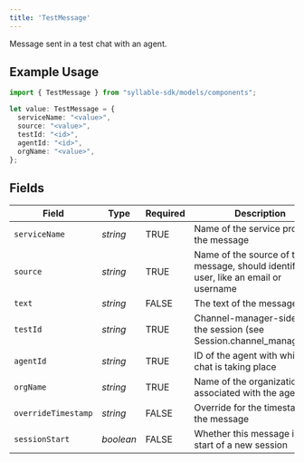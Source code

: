 ```yaml
---
title: 'TestMessage'
---
```


Message sent in a test chat with an agent.

## Example Usage

```typescript
import { TestMessage } from "syllable-sdk/models/components";

let value: TestMessage = {
  serviceName: "<value>",
  source: "<value>",
  testId: "<id>",
  agentId: "<id>",
  orgName: "<value>",
};
```

## Fields

| Field                                                                                  | Type                                                                                   | Required                                                                               | Description                                                                            |
| -------------------------------------------------------------------------------------- | -------------------------------------------------------------------------------------- | -------------------------------------------------------------------------------------- | -------------------------------------------------------------------------------------- |
| `serviceName`                                                                          | *string*                                                                               | TRUE                                                                     | Name of the service producing the message                                              |
| `source`                                                                               | *string*                                                                               | TRUE                                                                     | Name of the source of the message, should identify the user, like an email or username |
| `text`                                                                                 | *string*                                                                               | FALSE                                                                     | The text of the message                                                                |
| `testId`                                                                               | *string*                                                                               | TRUE                                                                     | Channel-manager-side ID of the session (see Session.channel_manager_sid)               |
| `agentId`                                                                              | *string*                                                                               | TRUE                                                                     | ID of the agent with which the chat is taking place                                    |
| `orgName`                                                                              | *string*                                                                               | TRUE                                                                     | Name of the organization associated with the agent                                     |
| `overrideTimestamp`                                                                    | *string*                                                                               | FALSE                                                                     | Override for the timestamp of the message                                              |
| `sessionStart`                                                                         | *boolean*                                                                              | FALSE                                                                     | Whether this message is the start of a new session                                     |